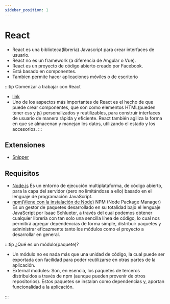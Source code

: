 ```yaml
---
sidebar_position: 1
---
```

# React 
-	React es una biblioteca(librería) Javascript para crear interfaces de usuario.
-	React no es un framework (a diferencia de Angular o Vue).
-	React es un proyecto de código abierto creado por Facebook.
-	Está basado en componentes.
-	Tambien permite hacer aplicaciones móviles o de escritorio

:::tip Comenzar a trabajar con React
- [link](https://www.taniarascia.com/getting-started-with-react/)
- Uno de los aspectos más importantes de React es el hecho de que puede crear componentes, que son como elementos HTML(pueden tener css y js) personalizados y reutilizables, para construir interfaces de usuario de manera rápida y eficiente. React también agiliza la forma en que se almacenan y manejan los datos, utilizando el estado y los accesorios.
:::
## Extensiones 
- [Snipper](https://marketplace.visualstudio.com/items?itemName=dsznajder.es7-react-js-snippets)





## Requisitos

- [Node.js](https://nodejs.org/es/) Es un entorno de ejecución multiplataforma, de código abierto, para la capa del servidor (pero no limitándose a ello) basado en el lenguaje de programación JavaScript.
- [npm(Viene con la instalación de Node)](https://www.npmjs.com) NPM (Node Package Manager) Es un gestor de paquetes desarrollado en su totalidad bajo el lenguaje JavaScript por Isaac Schlueter, a través del cual podemos obtener cualquier librería con tan solo una sencilla línea de código, lo cual nos permitirá agregar dependencias de forma simple, distribuir paquetes y administrar eficazmente tanto los módulos como el proyecto a desarrollar en general.

:::tip ¿Qué es un módulo(paquete)?
- Un módulo no es nada más que una unidad de código, la cual puede ser exportada con facilidad para poder reutilizarse en otras partes de la aplicación.  
- External modules: Son, en esencia, los paquetes de terceros distribuidos a través de npm (aunque pueden provenir de otros repositorios). Estos paquetes se instalan como dependencias y, aportan funcionalidad a la aplicación.


:::



